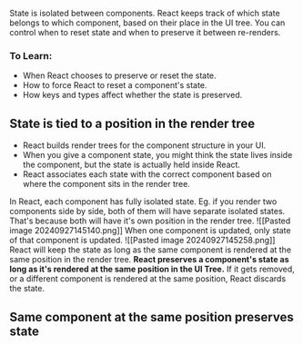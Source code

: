 State is isolated between components. 
React keeps track of which state belongs to which component, based on their place in the UI tree.
You can control when to reset state and when to preserve it between re-renders.

### To Learn: 
- When React chooses to preserve or reset the state.
- How to force React to reset a component's state.
- How keys and types affect whether the state is preserved.

## State is tied to a position in the render tree
- React builds render trees for the component structure in your UI.
- When you give a component state, you might think the state lives inside the component, but the state is actually held inside React.
- React associates each state with the correct component based on where the component sits in the render tree.

In React, each component has fully isolated state.
Eg. if you render two <Counter /> components side by side, both of them will have separate isolated states.
That's because both will have it's own position in the render tree.
![[Pasted image 20240927145140.png]]
When one component is updated, only state of that component is updated.
![[Pasted image 20240927145258.png]]
React will keep the state as long as the same component is rendered at the same position in the render tree.
**React preserves a component's state as long as it's rendered at the same position in the UI Tree.**
If it gets removed, or a different component is rendered at the same position, React discards the state.

## Same component at the same position preserves state